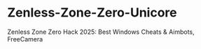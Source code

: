 # Zenless-Zone-Zero-Unicore
Zenless Zone Zero Hack 2025: Best Windows Cheats &amp; Aimbots, FreeCamera

